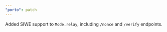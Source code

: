 ```yaml
---
"porto": patch
---
```


Added SIWE support to `Mode.relay`, including `/nonce` and `/verify` endpoints.
